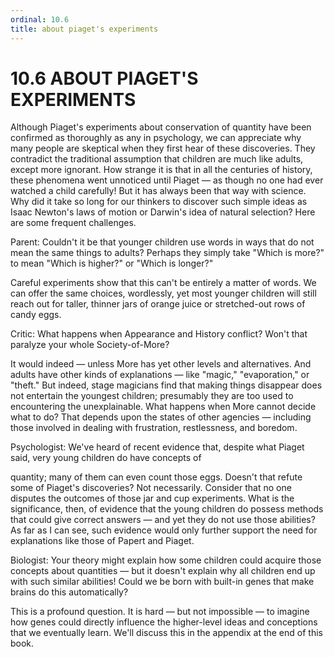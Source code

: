 ```yaml
---
ordinal: 10.6
title: about piaget's experiments
---
```


# 10.6 ABOUT PIAGET'S EXPERIMENTS

Although Piaget's experiments about conservation of quantity have been confirmed as thoroughly as any in psychology, we can appreciate why many people are skeptical when they first hear of these discoveries. They contradict the traditional assumption that children are much like adults, except more ignorant. How strange it is that in all the centuries of history, these phenomena went unnoticed until Piaget &mdash; as though no one had ever watched a child carefully! But it has always been that way with science. Why did it take so long for our thinkers to discover such simple ideas as Isaac Newton's laws of motion or Darwin's idea of natural selection? Here are some frequent challenges.

Parent: Couldn't it be that younger children use words in ways that do not mean the same things to adults? Perhaps they simply take "Which is more?" to mean "Which is higher?" or "Which is longer?"

Careful experiments show that this can't be entirely a matter of words. We can offer the same choices, wordlessly, yet most younger children will still reach out for taller, thinner jars of orange juice or stretched-out rows of candy eggs.

Critic: What happens when Appearance and History conflict? Won't that paralyze your whole Society-of-More?

It would indeed &mdash; unless More has yet other levels and alternatives. And adults have other kinds of explanations &mdash; like "magic," "evaporation," or "theft." But indeed, stage magicians find that making things disappear does not entertain the youngest children; presumably they are too used to encountering the unexplainable. What happens when More cannot decide what to do? That depends upon the states of other agencies &mdash; including those involved in dealing with frustration, restlessness, and boredom.

Psychologist: We've heard of recent evidence that, despite what Piaget said, very young children do have concepts of

quantity; many of them can even count those eggs. Doesn't that refute some of Piaget's discoveries? Not necessarily. Consider that no one disputes the outcomes of those jar and cup experiments. What is the significance, then, of evidence that the young children do possess methods that could give correct answers &mdash; and yet they do not use those abilities? As far as I can see, such evidence would only further support the need for explanations like those of Papert and Piaget.

Biologist: Your theory might explain how some children could acquire those concepts about quantities &mdash; but it doesn't explain why all children end up with such similar abilities! Could we be born with built-in genes that make brains do this automatically?

This is a profound question. It is hard &mdash; but not impossible &mdash; to imagine how genes could directly influence the higher-level ideas and conceptions that we eventually learn. We'll discuss this in the appendix at the end of this book.
